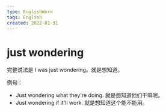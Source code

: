 ```yaml
---
type: EnglishWord
tags: English
created: 2022-01-31
---
```


# just wondering

完整说法是 I was just wondering。就是想知道。

例句：

- Just wondering what they're doing. 就是想知道他们干嘛呢。
- Just wondering if it'll work. 就是想知道这个能不能用。
